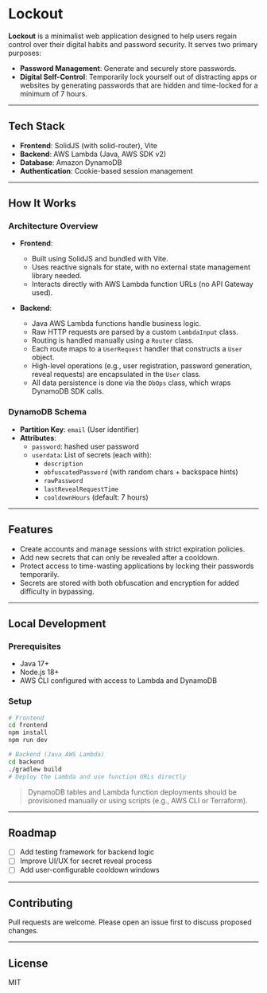 # Lockout

**Lockout** is a minimalist web application designed to help users regain control over their digital habits and password security. It serves two primary purposes:

- **Password Management**: Generate and securely store passwords.
- **Digital Self-Control**: Temporarily lock yourself out of distracting apps or websites by generating passwords that are hidden and time-locked for a minimum of 7 hours.

---

## Tech Stack

- **Frontend**: SolidJS (with solid-router), Vite
- **Backend**: AWS Lambda (Java, AWS SDK v2)
- **Database**: Amazon DynamoDB
- **Authentication**: Cookie-based session management

---

## How It Works

### Architecture Overview

- **Frontend**:
  - Built using SolidJS and bundled with Vite.
  - Uses reactive signals for state, with no external state management library needed.
  - Interacts directly with AWS Lambda function URLs (no API Gateway used).

- **Backend**:
  - Java AWS Lambda functions handle business logic.
  - Raw HTTP requests are parsed by a custom `LambdaInput` class.
  - Routing is handled manually using a `Router` class.
  - Each route maps to a `UserRequest` handler that constructs a `User` object.
  - High-level operations (e.g., user registration, password generation, reveal requests) are encapsulated in the `User` class.
  - All data persistence is done via the `DbOps` class, which wraps DynamoDB SDK calls.

### DynamoDB Schema

- **Partition Key**: `email` (User identifier)
- **Attributes**:
  - `password`: hashed user password
  - `userdata`: List of secrets (each with):
    - `description`
    - `obfuscatedPassword` (with random chars + backspace hints)
    - `rawPassword`
    - `lastRevealRequestTime`
    - `cooldownHours` (default: 7 hours)

---

## Features

- Create accounts and manage sessions with strict expiration policies.
- Add new secrets that can only be revealed after a cooldown.
- Protect access to time-wasting applications by locking their passwords temporarily.
- Secrets are stored with both obfuscation and encryption for added difficulty in bypassing.

---

## Local Development

### Prerequisites

- Java 17+
- Node.js 18+
- AWS CLI configured with access to Lambda and DynamoDB

### Setup

```bash
# Frontend
cd frontend
npm install
npm run dev

# Backend (Java AWS Lambda)
cd backend
./gradlew build
# Deploy the Lambda and use function URLs directly
```

> DynamoDB tables and Lambda function deployments should be provisioned manually or using scripts (e.g., AWS CLI or Terraform).

---

## Roadmap

- [ ] Add testing framework for backend logic
- [ ] Improve UI/UX for secret reveal process
- [ ] Add user-configurable cooldown windows

---

## Contributing

Pull requests are welcome. Please open an issue first to discuss proposed changes.

---

## License

MIT
